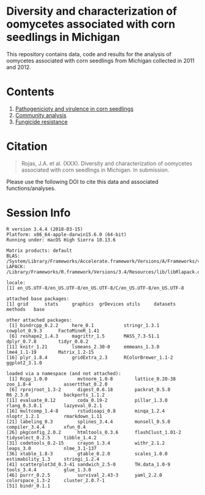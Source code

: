 # Diversity and characterization of oomycetes associated with corn seedlings in Michigan

This repository contains data, code and results for the analysis of oomycetes associated with corn seedlings from Michigan collected in 2011 and 2012.

Contents
========
1. [Pathogenicioty and virulence in corn seedlings](R_analysis/Pathogenicity_corn.md)
2. [Community analysis](analysis/Clone_correction.md)
3. [Fungicide resistance](analysis/PCA_and_DAPC.md)


Citation
========
> Rojas, J.A. et al. (XXX). Diversity and characterization of oomycetes associated with corn seedlings in Michigan. In submission.

Please use the following DOI to cite this data and associated functions/analyses.



Session Info
========

```
R version 3.4.4 (2018-03-15)
Platform: x86_64-apple-darwin15.6.0 (64-bit)
Running under: macOS High Sierra 10.13.6

Matrix products: default
BLAS: /System/Library/Frameworks/Accelerate.framework/Versions/A/Frameworks/vecLib.framework/Versions/A/libBLAS.dylib
LAPACK: /Library/Frameworks/R.framework/Versions/3.4/Resources/lib/libRlapack.dylib

locale:
[1] en_US.UTF-8/en_US.UTF-8/en_US.UTF-8/C/en_US.UTF-8/en_US.UTF-8

attached base packages:
[1] grid      stats     graphics  grDevices utils     datasets  methods   base     

other attached packages:
 [1] bindrcpp_0.2.2     here_0.1           stringr_1.3.1      cowplot_0.9.3      FactoMineR_1.41   
 [6] reshape2_1.4.3     magrittr_1.5       MASS_7.3-51.1      dplyr_0.7.8        tidyr_0.8.2       
[11] knitr_1.21         lsmeans_2.30-0     emmeans_1.3.0      lme4_1.1-19        Matrix_1.2-15     
[16] plyr_1.8.4         gridExtra_2.3      RColorBrewer_1.1-2 ggplot2_3.1.0     

loaded via a namespace (and not attached):
 [1] Rcpp_1.0.0           mvtnorm_1.0-8        lattice_0.20-38      zoo_1.8-4            assertthat_0.2.0    
 [6] rprojroot_1.3-2      digest_0.6.18        packrat_0.5.0        R6_2.3.0             backports_1.1.2     
[11] evaluate_0.12        coda_0.19-2          pillar_1.3.0         rlang_0.3.0.1        lazyeval_0.2.1      
[16] multcomp_1.4-8       rstudioapi_0.8       minqa_1.2.4          nloptr_1.2.1         rmarkdown_1.11      
[21] labeling_0.3         splines_3.4.4        munsell_0.5.0        compiler_3.4.4       xfun_0.4            
[26] pkgconfig_2.0.2      htmltools_0.3.6      flashClust_1.01-2    tidyselect_0.2.5     tibble_1.4.2        
[31] codetools_0.2-15     crayon_1.3.4         withr_2.1.2          leaps_3.0            nlme_3.1-137        
[36] xtable_1.8-3         gtable_0.2.0         scales_1.0.0         estimability_1.3     stringi_1.2.4       
[41] scatterplot3d_0.3-41 sandwich_2.5-0       TH.data_1.0-9        tools_3.4.4          glue_1.3.0          
[46] purrr_0.2.5          survival_2.43-3      yaml_2.2.0           colorspace_1.3-2     cluster_2.0.7-1     
[51] bindr_0.1.1         
```
